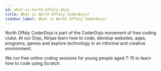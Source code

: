```yaml
---
id: what-is-north-offaly-dojo
title: What is North Offaly CoderDojo?
sidebar_label: What is North Offaly CoderDojo?
---  
```




North Offaly CoderDojo is part of the CoderDojo movement of free coding clubs. At our Dojo, Ninjas learn how to code, develop websites, apps, programs, games and explore technology in an informal and creative environment.

We run free online coding sessions for young people aged 7-15 to learn how to code using Scratch. 
